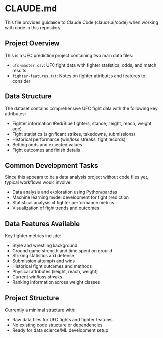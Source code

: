 # CLAUDE.md

This file provides guidance to Claude Code (claude.ai/code) when working with code in this repository.

## Project Overview

This is a UFC prediction project containing two main data files:
- `ufc-master.csv`: UFC fight data with fighter statistics, odds, and match results
- `fighter-features.txt`: Notes on fighter attributes and features to consider

## Data Structure

The dataset contains comprehensive UFC fight data with the following key attributes:
- Fighter information (Red/Blue fighters, stance, height, reach, weight, age)
- Fight statistics (significant strikes, takedowns, submissions)
- Historical performance (win/loss streaks, fight records)
- Betting odds and expected values
- Fight outcomes and finish details

## Common Development Tasks

Since this appears to be a data analysis project without code files yet, typical workflows would involve:
- Data analysis and exploration using Python/pandas
- Machine learning model development for fight prediction
- Statistical analysis of fighter performance metrics
- Visualization of fight trends and outcomes

## Data Features Available

Key fighter metrics include:
- Style and wrestling background
- Ground game strength and time spent on ground
- Striking statistics and defense
- Submission attempts and wins
- Historical fight outcomes and methods
- Physical attributes (height, reach, weight)
- Current win/loss streaks
- Ranking information across weight classes

## Project Structure

Currently a minimal structure with:
- Raw data files for UFC fights and fighter features
- No existing code structure or dependencies
- Ready for data science/ML development setup